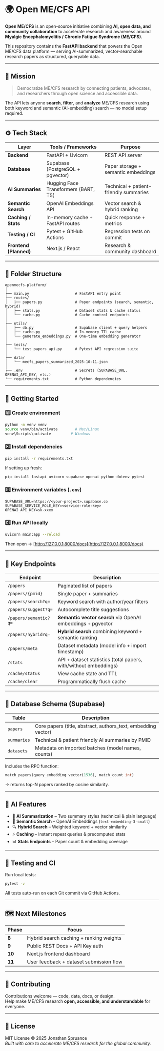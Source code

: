 # 🌍 Open ME/CFS API

**Open ME/CFS** is an open-source initiative combining **AI, open data, and community collaboration** to accelerate research and awareness around **Myalgic Encephalomyelitis / Chronic Fatigue Syndrome (ME/CFS)**.

This repository contains the **FastAPI backend** that powers the Open ME/CFS data platform — serving AI-summarized, vector-searchable research papers as structured, queryable data.

---

## 🧠 Mission

> Democratize ME/CFS research by connecting patients, advocates, and researchers through open science and accessible data.

The API lets anyone **search**, **filter**, and **analyze** ME/CFS research using both keyword and semantic (AI-embedding) search — no model setup required.

---

## ⚙️ Tech Stack

| Layer                  | Tools / Frameworks                   | Purpose                                |
| ---------------------- | ------------------------------------ | -------------------------------------- |
| **Backend**            | FastAPI + Uvicorn                    | REST API server                        |
| **Database**           | Supabase (PostgreSQL + pgvector)     | Paper storage + semantic embeddings    |
| **AI Summaries**       | Hugging Face Transformers (BART, T5) | Technical + patient-friendly summaries |
| **Semantic Search**    | OpenAI Embeddings API                | Vector search & hybrid ranking         |
| **Caching / Stats**    | In-memory cache + FastAPI routes     | Quick response + metrics               |
| **Testing / CI**       | Pytest + GitHub Actions              | Regression tests on commit             |
| **Frontend (Planned)** | Next.js / React                      | Research & community dashboard         |

---

## 🧩 Folder Structure

```
openmecfs-platform/
│
├── main.py                     # FastAPI entry point
├── routes/
│   ├── papers.py               # Paper endpoints (search, semantic, hybrid)
│   ├── stats.py                # Dataset stats & cache status
│   └── cache.py                # Cache control endpoints
│
├── utils/
│   ├── db.py                   # Supabase client + query helpers
│   ├── cache.py                # In-memory TTL cache
│   └── generate_embeddings.py  # One-time embedding generator
│
├── tests/
│   └── test_papers_api.py      # Pytest API regression suite
│
├── data/
│   └── mecfs_papers_summarized_2025-10-11.json
│
├── .env                        # Secrets (SUPABASE_URL, OPENAI_API_KEY, etc.)
└── requirements.txt            # Python dependencies
```

---

## 🚀 Getting Started

### 1️⃣ Create environment

```bash
python -m venv venv
source venv/bin/activate        # Mac/Linux
venv\Scripts\activate         # Windows
```

### 2️⃣ Install dependencies

```bash
pip install -r requirements.txt
```

If setting up fresh:

```bash
pip install fastapi uvicorn supabase openai python-dotenv pytest
```

### 3️⃣ Environment variables (`.env`)

```env
SUPABASE_URL=https://<your-project>.supabase.co
SUPABASE_SERVICE_ROLE_KEY=<service-role-key>
OPENAI_API_KEY=sk-xxxx
```

### 4️⃣ Run API locally

```bash
uvicorn main:app --reload
```

Then open → [http://127.0.0.1:8000/docs](http://127.0.0.1:8000/docs)

---

## 🔗 Key Endpoints

| Endpoint              | Description                                                      |
| --------------------- | ---------------------------------------------------------------- |
| `/papers`             | Paginated list of papers                                         |
| `/papers/{pmid}`      | Single paper + summaries                                         |
| `/papers/search?q=`   | Keyword search with author/year filters                          |
| `/papers/suggest?q=`  | Autocomplete title suggestions                                   |
| `/papers/semantic?q=` | **Semantic vector search** via OpenAI embeddings + pgvector      |
| `/papers/hybrid?q=`   | **Hybrid search** combining keyword + semantic ranking           |
| `/papers/meta`        | Dataset metadata (model info + import timestamp)                 |
| `/stats`              | API + dataset statistics (total papers, with/without embeddings) |
| `/cache/status`       | View cache state and TTL                                         |
| `/cache/clear`        | Programmatically flush cache                                     |

---

## 🧮 Database Schema (Supabase)

| Table       | Description                                                   |
| ----------- | ------------------------------------------------------------- |
| `papers`    | Core papers (title, abstract, authors_text, embedding vector) |
| `summaries` | Technical & patient friendly AI summaries by PMID             |
| `datasets`  | Metadata on imported batches (model names, counts)            |

Includes the RPC function:

```sql
match_papers(query_embedding vector(1536), match_count int)
```

→ returns top-N papers ranked by cosine similarity.

---

## 🧠 AI Features

- 🧩 **AI Summarization** – Two summary styles (technical & plain language)
- 🧬 **Semantic Search** – OpenAI Embeddings (`text-embedding-3-small`)
- 🔍 **Hybrid Search** – Weighted keyword + vector similarity
- ⚡ **Caching** – Instant repeat queries & precomputed stats
- 📊 **Stats Endpoints** – Paper count & embedding coverage

---

## 🧪 Testing and CI

Run local tests:

```bash
pytest -v
```

All tests auto-run on each Git commit via GitHub Actions.

---

## 🗺️ Next Milestones

| Phase  | Focus                                   |
| ------ | --------------------------------------- |
| **8**  | Hybrid search caching + ranking weights |
| **9**  | Public REST Docs + API Key auth         |
| **10** | Next.js frontend dashboard              |
| **11** | User feedback + dataset submission flow |

---

## 💖 Contributing

Contributions welcome — code, data, docs, or design.  
Help make ME/CFS research **open, accessible, and understandable** for everyone.

---

## 📜 License

MIT License © 2025 Jonathan Spruance  
_Built with care to accelerate ME/CFS research for the global community._
